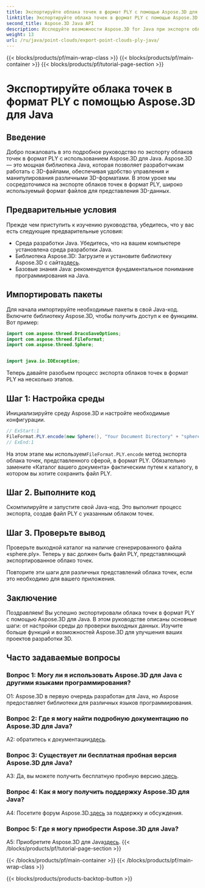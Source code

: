 ```yaml
---
title: Экспортируйте облака точек в формат PLY с помощью Aspose.3D для Java
linktitle: Экспортируйте облака точек в формат PLY с помощью Aspose.3D для Java
second_title: Aspose.3D Java API
description: Исследуйте возможности Aspose.3D for Java при экспорте облаков точек в формат PLY. Следуйте нашему пошаговому руководству для беспроблемной 3D-разработки.
weight: 13
url: /ru/java/point-clouds/export-point-clouds-ply-java/
---
```


{{< blocks/products/pf/main-wrap-class >}}
{{< blocks/products/pf/main-container >}}
{{< blocks/products/pf/tutorial-page-section >}}

# Экспортируйте облака точек в формат PLY с помощью Aspose.3D для Java

## Введение

Добро пожаловать в это подробное руководство по экспорту облаков точек в формат PLY с использованием Aspose.3D для Java. Aspose.3D — это мощная библиотека Java, которая позволяет разработчикам работать с 3D-файлами, обеспечивая удобство управления и манипулирования различными 3D-форматами. В этом уроке мы сосредоточимся на экспорте облаков точек в формат PLY, широко используемый формат файлов для представления 3D-данных.

## Предварительные условия

Прежде чем приступить к изучению руководства, убедитесь, что у вас есть следующие предварительные условия:

- Среда разработки Java. Убедитесь, что на вашем компьютере установлена среда разработки Java.
-  Библиотека Aspose.3D: Загрузите и установите библиотеку Aspose.3D с сайта[здесь](https://releases.aspose.com/3d/java/).
- Базовые знания Java: рекомендуется фундаментальное понимание программирования на Java.

## Импортировать пакеты

Для начала импортируйте необходимые пакеты в свой Java-код. Включите библиотеку Aspose.3D, чтобы получить доступ к ее функциям. Вот пример:

```java
import com.aspose.threed.DracoSaveOptions;
import com.aspose.threed.FileFormat;
import com.aspose.threed.Sphere;


import java.io.IOException;
```

Теперь давайте разобьем процесс экспорта облаков точек в формат PLY на несколько этапов.

## Шаг 1: Настройка среды

Инициализируйте среду Aspose.3D и настройте необходимые конфигурации.

```java
// ExStart:1
FileFormat.PLY.encode(new Sphere(), "Your Document Directory" + "sphere.ply");
// ExEnd:1
```

 На этом этапе мы используем`FileFormat.PLY.encode` метод экспорта облака точек, представленного сферой, в формат PLY. Обязательно замените «Каталог вашего документа» фактическим путем к каталогу, в котором вы хотите сохранить файл PLY.

## Шаг 2. Выполните код

Скомпилируйте и запустите свой Java-код. Это выполнит процесс экспорта, создав файл PLY с указанным облаком точек.

## Шаг 3. Проверьте вывод

Проверьте выходной каталог на наличие сгенерированного файла «sphere.ply». Теперь у вас должен быть файл PLY, представляющий экспортированное облако точек.

Повторите эти шаги для различных представлений облака точек, если это необходимо для вашего приложения.

## Заключение

Поздравляем! Вы успешно экспортировали облака точек в формат PLY с помощью Aspose.3D для Java. В этом руководстве описаны основные шаги: от настройки среды до проверки выходных данных. Изучите больше функций и возможностей Aspose.3D для улучшения ваших проектов разработки 3D.

## Часто задаваемые вопросы

### Вопрос 1: Могу ли я использовать Aspose.3D для Java с другими языками программирования?

О1: Aspose.3D в первую очередь разработан для Java, но Aspose предоставляет библиотеки для различных языков программирования.

### Вопрос 2: Где я могу найти подробную документацию по Aspose.3D для Java?

 A2: обратитесь к документации[здесь](https://reference.aspose.com/3d/java/).

### Вопрос 3: Существует ли бесплатная пробная версия Aspose.3D для Java?

 A3: Да, вы можете получить бесплатную пробную версию.[здесь](https://releases.aspose.com/).

### Вопрос 4: Как я могу получить поддержку Aspose.3D для Java?

 A4: Посетите форум Aspose.3D.[здесь](https://forum.aspose.com/c/3d/18) за поддержку и обсуждения.

### Вопрос 5: Где я могу приобрести Aspose.3D для Java?

 A5: Приобретите Aspose.3D для Java[здесь](https://purchase.aspose.com/buy).
{{< /blocks/products/pf/tutorial-page-section >}}

{{< /blocks/products/pf/main-container >}}
{{< /blocks/products/pf/main-wrap-class >}}

{{< blocks/products/products-backtop-button >}}
